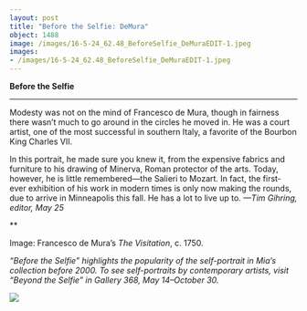 ```yaml
---
layout: post
title: "Before the Selfie: DeMura"
object: 1488
image: /images/16-5-24_62.48_BeforeSelfie_DeMuraEDIT-1.jpeg
images:
- /images/16-5-24_62.48_BeforeSelfie_DeMuraEDIT-1.jpeg
---
```

**Before the Selfie**

****

 Modesty was not on the mind of Francesco de Mura, though in fairness there wasn’t much to go around in the circles he moved in. He was a court artist, one of the most successful in southern Italy, a favorite of the Bourbon King Charles VII. 

In this portrait, he made sure you knew it, from the expensive fabrics and furniture to his drawing of Minerva, Roman protector of the arts. Today, however, he is little remembered—the Salieri to Mozart. In fact, the first-ever exhibition of his work in modern times is only now making the rounds, due to arrive in Minneapolis this fall. He has a lot to live up to. *—Tim Gihring, editor, May 25*

**

Image: Francesco de Mura’s *The Visitation*, c. 1750.

*“Before the Selfie” highlights the popularity of the self-portrait in Mia’s collection before 2000. To see self-portraits by contemporary artists, visit “Beyond the Selfie” in Gallery 368, May 14–October 30.*

![]({{siteurl.base}}/images/16-5-24_62.48_BeforeSelfie_DeMuraEDIT-1.jpeg)
